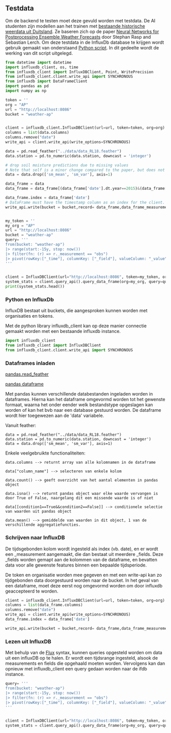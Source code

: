##  Testdata

Om de backend te testen moet deze gevuld worden met testdata.
De AI studenten zijn modellen aan het trainen met [bestaande historische weerdata uit Duitsland](https://figshare.com/articles/dataset/PPNN_full_data_feather_format_/13516301/1). Ze baseren zich op de paper [Neural Networks for Postprocessing Ensemble Weather Forecasts](https://journals.ametsoc.org/view/journals/mwre/146/11/mwr-d-18-0187.1.xml) door Stephan Rasp and Sebastian Lerch. Om deze testdata in de InfluxDb database te krijgen wordt gebruik gemaakt van onderstaand [Python script](./assets/InfluxDBConnect.py). In dit gedeelte wordt de werking van dit script uitgelegd.

```python
from datetime import datetime
import influxdb_client, os, time
from influxdb_client import InfluxDBClient, Point, WritePrecision
from influxdb_client.client.write_api import SYNCHRONOUS
from influxdb import DataFrameClient
import pandas as pd
import numpy as np

token = ''
org = "AP"
url = "http://localhost:8086"
bucket = "weather-ap"


client = influxdb_client.InfluxDBClient(url=url, token=token, org=org)
columns = list(data.columns)
columns.remove("date")
write_api = client.write_api(write_options=SYNCHRONOUS)

data = pd.read_feather("../data/data_RL18.feather")
data.station = pd.to_numeric(data.station, downcast = 'integer')

# drop soil moisture predictions due to missing values
# Note that self is a minor change compared to the paper, but does not have a significant effect
data = data.drop(['sm_mean', 'sm_var'], axis=1)

data_frame = data
data_frame = data_frame[(data_frame['date'].dt.year==2015)&(data_frame['station']==10)]

data_frame.index = data_frame['date']
# DataFrame must have the timestamp column as an index for the client. 
write_api.write(bucket = bucket,record= data_frame,data_frame_measurement_name='obs',data_frame_tag_columns=columns)


my_token = ''
my_org = "AP"
url = "http://localhost:8086"
bucket = "weather-ap"
query= '''
from(bucket: "weather-ap")
|> range(start:-15y, stop: now())
|> filter(fn: (r) => r._measurement == "obs")
|> pivot(rowKey:["_time"], columnKey: ["_field"], valueColumn: "_value")
'''


client = InfluxDBClient(url="http://localhost:8086", token=my_token, org=my_org, debug=False)
system_stats = client.query_api().query_data_frame(org=my_org, query=query)
print(system_stats.head())
```





### Python en InfluxDb

InfluxDB bestaat uit buckets, die aangesproken kunnen worden met organisaties en tokens. 

Met de python library influxdb_client kan op deze manier connectie gemaakt worden met een bestaande influxdb instance.

```python
import influxdb_client
from influxdb_client import InfluxDBClient
from influxdb_client.client.write_api import SYNCHRONOUS
```



### Dataframes inladen

[pandas.read_feather](https://pandas.pydata.org/docs/reference/api/pandas.read_feather.html)

[pandas dataframe](https://pandas.pydata.org/docs/user_guide/dsintro.html#dataframe)

Met pandas kunnen verschillende databestanden ingeladen worden in dataframes. Hierna kan het dataframe omgevormd worden tot het gewenste formaat, waarna het onder eender welk bestandstype opgeslagen kan worden of kan het bvb naar een database gestuurd worden.
De dataframe wordt hier toegewezen aan de 'data' variabele.

Vanuit feather:
```
data = pd.read_feather("../data/data_RL18.feather")
data.station = pd.to_numeric(data.station, downcast = 'integer')
data = data.drop(['sm_mean', 'sm_var'], axis=1)
```
Enkele veelgebruikte functionaliteiten:
```
data.columns --> returnt array van alle kolomnamen in de dataframe

data["column_name"] --> selecteren van enkele kolom

data.count() --> geeft overzicht van het aantal elementen in pandas object

data.isna() --> returnt pandas object waar elke waarde vervangen is door True of False, naargelang dit een missende waarde is of niet

data[[condition1==True&&condition2==False]] --> conditionele selectie van waarden uit pandas object

data.mean() --> gemiddelde van waarden in dit object, 1 van de verschillende aggregatiefuncties.
```



### Schrijven naar InfluxDB

De tijdsgebonden kolom wordt ingesteld als index (vb. date), en er wordt een _measurement aangemaakt, die dan bestaat uit meerdere _fields. Deze _fields worden gemapt aan de kolommen van de dataframe, en bevatten data voor alle gewenste features binnen een bepaalde tijdsperiode. 

De token en organisatie worden mee gegeven en met een write-api kan zo tijdgebonden data doorgestuurd worden naar de bucket. In het geval van een dataframe, moet deze eerst nog omgevormd worden om door influxdb geaccepteerd te worden. 

```python
client = influxdb_client.InfluxDBClient(url=url, token=token, org=org)
columns = list(data_frame.columns)
columns.remove("date")
write_api = client.write_api(write_options=SYNCHRONOUS)
data_frame.index = data_frame['date']

write_api.write(bucket = bucket,record= data_frame,data_frame_measurement_name='obs',data_frame_tag_columns=columns)
```



### Lezen uit InfluxDB

Met behulp van de [Flux](https://fluxcd.io/flux/) syntax, kunnen queries opgesteld worden om data uit een influxDB op te halen. Er wordt een tijdsrange ingesteld, alsook de measurements en fields die opgehaald moeten worden. Vervolgens kan dan opnieuw met influxdb_client een query gedaan worden naar de ifdb instance.


```python
query= '''
from(bucket: "weather-ap")
|> range(start:-15y, stop: now())
|> filter(fn: (r) => r._measurement == "obs")
|> pivot(rowKey:["_time"], columnKey: ["_field"], valueColumn: "_value")
'''


client = InfluxDBClient(url="http://localhost:8086", token=my_token, org=my_org, debug=False)
system_stats = client.query_api().query_data_frame(org=my_org, query=query)
```